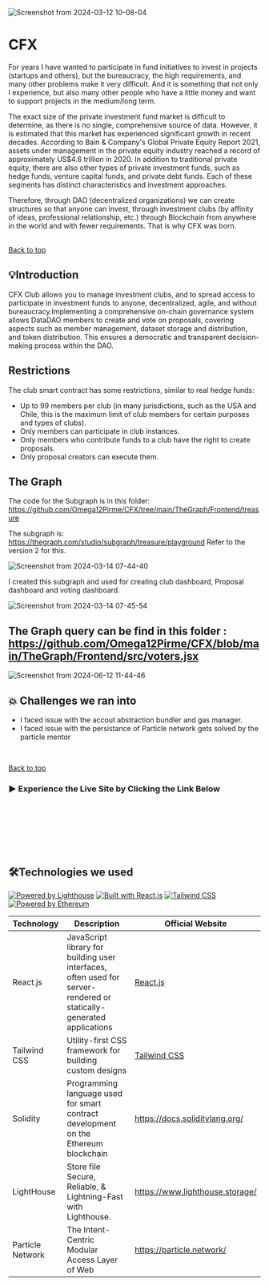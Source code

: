 

![Screenshot from 2024-03-12 10-08-04](https://github.com/Vikash-8090-Yadav/UHACK/assets/85225156/aadc70ae-bf91-4486-8294-d77cf0bb42e0)



# CFX


For years I have wanted to participate in fund initiatives to invest in projects (startups and others), but the bureaucracy, the high requirements, and many other problems make it very difficult. And it is something that not only I experience, but also many other people who have a little money and want to support projects in the medium/long term.

The exact size of the private investment fund market is difficult to determine, as there is no single, comprehensive source of data. However, it is estimated that this market has experienced significant growth in recent decades. According to Bain & Company's Global Private Equity Report 2021, assets under management in the private equity industry reached a record of approximately US$4.6 trillion in 2020. In addition to traditional private equity, there are also other types of private investment funds, such as hedge funds, venture capital funds, and private debt funds. Each of these segments has distinct characteristics and investment approaches.

Therefore, through DAO (decentralized organizations) we can create structures so that anyone can invest, through investment clubs (by affinity of ideas, professional relationship, etc.) through Blockchain from anywhere in the world and with fewer requirements. That is why CFX  was born.

<br>


</div>
<a href="#top">Back to top</a>



## 💡Introduction

CFX  Club allows you to manage investment clubs, and to spread access to participate in investment funds to anyone, decentralized, agile, and without bureaucracy.Implementing a comprehensive on-chain governance system allows DataDAO members to create and vote on proposals, covering aspects such as member management, dataset storage and distribution, and token distribution. This ensures a democratic and transparent decision-making process within the DAO.


## Restrictions
The club smart contract has some restrictions, similar to real hedge funds:

- Up to 99 members per club (in many jurisdictions, such as the USA and Chile, this is the maximum limit of club members for certain purposes and types of clubs).
- Only members can participate in club instances.
- Only members who contribute funds to a club have the right to create proposals.
- Only proposal creators can execute them.


## The Graph 

The code for the Subgraph is in this folder: https://github.com/Omega12Pirme/CFX/tree/main/TheGraph/Frontend/treasure

The subgraph is: https://thegraph.com/studio/subgraph/treasure/playground
Refer to the version 2 for this.

![Screenshot from 2024-03-14 07-44-40](https://github.com/Vikash-8090-Yadav/TreasuryConflux/assets/85225156/630a0e52-1167-49eb-a83f-860b3e498f67)

I created this subgraph and used for creating club  dashboard, Proposal dashboard and voting dashboard. 

![Screenshot from 2024-03-14 07-45-54](https://github.com/Vikash-8090-Yadav/TreasuryConflux/assets/85225156/2b951318-00a3-4a1c-8694-a362bae38298)


## The Graph query can be find  in this folder : https://github.com/Omega12Pirme/CFX/blob/main/TheGraph/Frontend/src/voters.jsx

![Screenshot from 2024-06-12 11-44-46](https://github.com/Omega12Pirme/CFX/assets/105157723/e8c8a806-2e63-417b-91ca-301a3e9864f4)


## 💥 Challenges we ran into
- I faced issue with the accout abstraction  bundler and gas manager.
- I faced issue with the persistance of Particle network gets solved  by the particle mentor

    
<br>

<a href = "#top">Back to top</a>



### 	▶️ Experience the Live Site by Clicking the Link Below
<br>

<br><br>


<br>

## 🛠️Technologies we used


[![Powered by Lighthouse](https://img.shields.io/badge/Powered_by-Lighthouse-ff69b4?logo=lighthouse)](https://lighthouse.filecoin.io/)
[![Built with React.js](https://img.shields.io/badge/Built_with-React.js-61DAFB?logo=react)](https://reactjs.org/)
[![Tailwind CSS](https://img.shields.io/badge/Styled_with-Tailwind_CSS-38B2AC?logo=tailwind-css)](https://tailwindcss.com/)
[![Powered by Ethereum](https://img.shields.io/badge/Powered_by-Ethereum-3C3C3D?logo=ethereum)](https://ethereum.org/)

| Technology        | Description                                                | Official Website                                     |
|-------------------|------------------------------------------------------------|------------------------------------------------------|
| React.js          | JavaScript library for building user interfaces, often used for server-rendered or statically-generated applications | [React.js](https://reactjs.org/)                      |
| Tailwind CSS      | Utility-first CSS framework for building custom designs   | [Tailwind CSS](https://tailwindcss.com/)              |
| Solidity | Programming language used for smart contract development on the Ethereum blockchain | https://docs.soliditylang.org/ |
|LightHouse | Store file Secure, Reliable, & Lightning-Fast with Lighthouse. |https://www.lighthouse.storage/|
| Particle Network |The Intent-Centric Modular Access Layer of Web |https://particle.network/|


<be>
